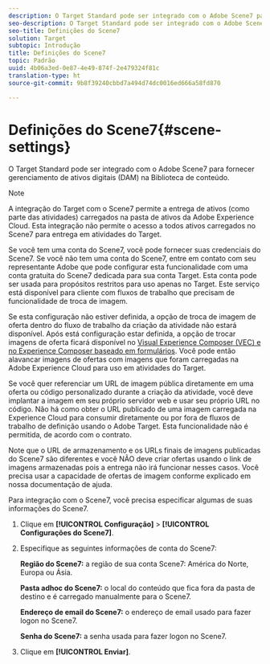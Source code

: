 ```yaml
---
description: O Target Standard pode ser integrado com o Adobe Scene7 para fornecer gerenciamento de ativos digitais (DAM) na Biblioteca de conteúdo.
seo-description: O Target Standard pode ser integrado com o Adobe Scene7 para fornecer gerenciamento de ativos digitais (DAM) na Biblioteca de conteúdo.
seo-title: Definições do Scene7
solution: Target
subtopic: Introdução
title: Definições do Scene7
topic: Padrão
uuid: 4b06a3ed-0e87-4e49-874f-2e479324f81c
translation-type: ht
source-git-commit: 9b8f39240cbbd7a494d74dc0016ed666a58fd870

---
```



# Definições do Scene7{#scene-settings}

O Target Standard pode ser integrado com o Adobe Scene7 para fornecer gerenciamento de ativos digitais (DAM) na Biblioteca de conteúdo.

>[!NOTE]
>
>A integração do Target com o Scene7 permite a entrega de ativos (como parte das atividades) carregados na pasta de ativos da Adobe Experience Cloud. Esta integração não permite o acesso a todos ativos carregados no Scene7 para entrega em atividades do Target.

Se você tem uma conta do Scene7, você pode fornecer suas credenciais do Scene7. Se você não tem uma conta do Scene7, entre em contato com seu representante Adobe que pode configurar esta funcionalidade com uma conta gratuita do Scene7 dedicada para sua conta Target. Esta conta pode ser usada para propósitos restritos para uso apenas no Target. Este serviço está disponível para cliente com fluxos de trabalho que precisam de funcionalidade de troca de imagem.

Se esta configuração não estiver definida, a opção de troca de imagem de oferta dentro do fluxo de trabalho da criação da atividade não estará disponível. Após está configuração estar definida, a opção de trocar imagens de oferta ficará disponível no [Visual Experience Composer (VEC) e no Experience Composer baseado em formulários](../c-experiences/experiences.md#concept_A2E10F6AFB3D4AEAB6951EE14688848D). Você pode então alavancar imagens de ofertas com imagens que foram carregadas na Adobe Experience Cloud para uso em atividades do Target.

Se você quer referenciar um URL de imagem pública diretamente em uma oferta ou código personalizado durante a criação da atividade, você deve implantar a imagem em seu próprio servidor web e usar seu próprio URL no código. Não há como obter o URL publicado de uma imagem carregada na Experience Cloud para consumir diretamente ou por fora de fluxos de trabalho de definição usando o Adobe Target. Esta funcionalidade não é permitida, de acordo com o contrato.

Note que o URL de armazenamento e os URLs finais de imagens publicadas do Scene7 são diferentes e você NÃO deve criar ofertas usando o link de imagens armazenadas pois a entrega não irá funcionar nesses casos. Você precisa usar a capacidade de ofertas de imagem conforme explicado em nossa documentação de ajuda.

Para integração com o Scene7, você precisa especificar algumas de suas informações do Scene7.

1. Clique em **[!UICONTROL Configuração]** &gt; **[!UICONTROL Configurações do Scene7]**.
1. Especifique as seguintes informações de conta do Scene7:

   **Região do Scene7:** a região de sua conta Scene7: América do Norte, Europa ou Ásia.

   **Pasta adhoc do Scene7:** o local do conteúdo que fica fora da pasta de destino e é carregado manualmente para o Scene7.

   **Endereço de email do Scene7:** o endereço de email usado para fazer logon no Scene7.

   **Senha do Scene7:** a senha usada para fazer logon no Scene7.
1. Clique em **[!UICONTROL Enviar]**.
